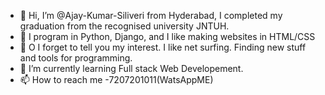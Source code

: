 - 👋 Hi, I’m @Ajay-Kumar-Siliveri from Hyderabad, I completed my graduation from the recognised university JNTUH.
- 👀 I program in Python, Django, and I like making websites in HTML/CSS
- 👀 O I forget to tell you my interest. I like net surfing. Finding new stuff and tools for programming.
- 🌱 I’m currently learning Full stack Web Developement.
- 📫 How to reach me -7207201011(WatsAppME)

<!---
Ajay-Kumar-Siliveri/Ajay-Kumar-Siliveri is a ✨ special ✨ repository because its `README.md` (this file) appears on your GitHub profile.
You can click the Preview link to take a look at your changes.
--->
